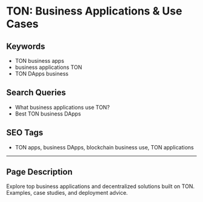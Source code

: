 # TON: Business Applications & Use Cases

## Keywords
- TON business apps
- business applications TON
- TON DApps business

## Search Queries
- What business applications use TON?
- Best TON business DApps

## SEO Tags
- TON apps, business DApps, blockchain business use, TON applications

---

## Page Description
Explore top business applications and decentralized solutions built on TON. Examples, case studies, and deployment advice.